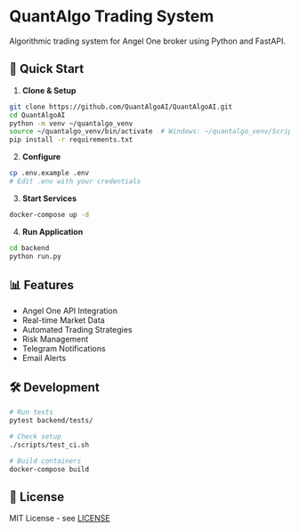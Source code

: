 # QuantAlgo Trading System

Algorithmic trading system for Angel One broker using Python and FastAPI.

## 🚀 Quick Start

1. **Clone & Setup**
```bash
git clone https://github.com/QuantAlgoAI/QuantAlgoAI.git
cd QuantAlgoAI
python -m venv ~/quantalgo_venv
source ~/quantalgo_venv/bin/activate  # Windows: ~/quantalgo_venv/Scripts/activate
pip install -r requirements.txt
```

2. **Configure**
```bash
cp .env.example .env
# Edit .env with your credentials
```

3. **Start Services**
```bash
docker-compose up -d
```

4. **Run Application**
```bash
cd backend
python run.py
```

## 📊 Features

- Angel One API Integration
- Real-time Market Data
- Automated Trading Strategies
- Risk Management
- Telegram Notifications
- Email Alerts

## 🛠️ Development

```bash
# Run tests
pytest backend/tests/

# Check setup
./scripts/test_ci.sh

# Build containers
docker-compose build
```

## 📝 License

MIT License - see [LICENSE](LICENSE)
